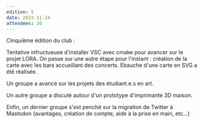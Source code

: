 ```yaml
---
edition: 5
date: 2022-11-24
attendees: 20
---
```


Cinquième édition du club :

Tentative infructueuse d'installer VSC avec cmake pour avancer sur le projet LORA. On passe sur une autre étape pour l'instant : création de la carte avec les bars accueillant des concerts. Ebauche d'une carte en SVG a été réalisée.

Un groupe a avancé sur les projets des étudiant.e.s en art.

Un autre groupe a discuté autour d'un prototype d'imprimante 3D maison.

Enfin, un dernier groupe s'est penché sur la migration de Twitter à Mastodon (avantages, création de compte, aide à la prise en main, etc...)

